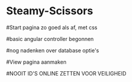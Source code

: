 # Steamy-Scissors


#Start pagina zo goed als af, met css

#basic angular controller begonnen

#nog nadenken over database optie's

#View pagina aanmaken 

#NOOIT ID'S ONLINE ZETTEN VOOR VEILIGHEID